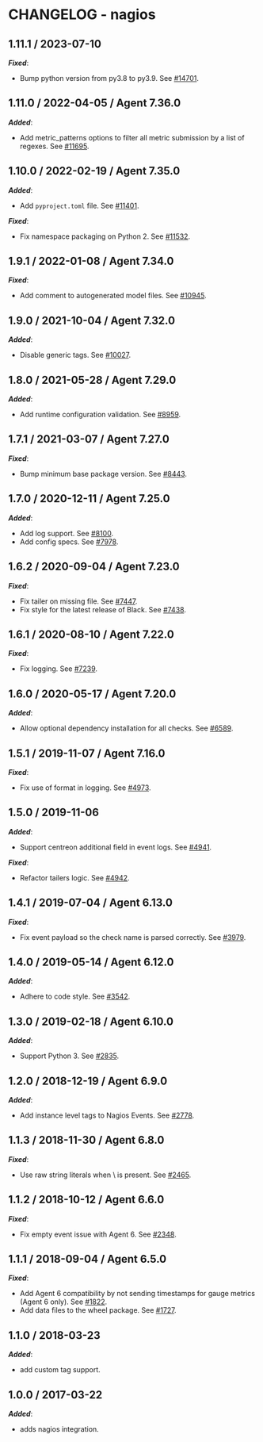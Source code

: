 # CHANGELOG - nagios

## 1.11.1 / 2023-07-10

***Fixed***:

* Bump python version from py3.8 to py3.9. See [#14701](https://github.com/DataDog/integrations-core/pull/14701).

## 1.11.0 / 2022-04-05 / Agent 7.36.0

***Added***: 

* Add metric_patterns options to filter all metric submission by a list of regexes. See [#11695](https://github.com/DataDog/integrations-core/pull/11695).


## 1.10.0 / 2022-02-19 / Agent 7.35.0

***Added***: 

* Add `pyproject.toml` file. See [#11401](https://github.com/DataDog/integrations-core/pull/11401).

***Fixed***: 

* Fix namespace packaging on Python 2. See [#11532](https://github.com/DataDog/integrations-core/pull/11532).


## 1.9.1 / 2022-01-08 / Agent 7.34.0

***Fixed***: 

* Add comment to autogenerated model files. See [#10945](https://github.com/DataDog/integrations-core/pull/10945).


## 1.9.0 / 2021-10-04 / Agent 7.32.0

***Added***: 

* Disable generic tags. See [#10027](https://github.com/DataDog/integrations-core/pull/10027).


## 1.8.0 / 2021-05-28 / Agent 7.29.0

***Added***: 

* Add runtime configuration validation. See [#8959](https://github.com/DataDog/integrations-core/pull/8959).


## 1.7.1 / 2021-03-07 / Agent 7.27.0

***Fixed***: 

* Bump minimum base package version. See [#8443](https://github.com/DataDog/integrations-core/pull/8443).


## 1.7.0 / 2020-12-11 / Agent 7.25.0

***Added***: 

* Add log support. See [#8100](https://github.com/DataDog/integrations-core/pull/8100).
* Add config specs. See [#7978](https://github.com/DataDog/integrations-core/pull/7978).


## 1.6.2 / 2020-09-04 / Agent 7.23.0

***Fixed***: 

* Fix tailer on missing file. See [#7447](https://github.com/DataDog/integrations-core/pull/7447).
* Fix style for the latest release of Black. See [#7438](https://github.com/DataDog/integrations-core/pull/7438).


## 1.6.1 / 2020-08-10 / Agent 7.22.0

***Fixed***: 

* Fix logging. See [#7239](https://github.com/DataDog/integrations-core/pull/7239).


## 1.6.0 / 2020-05-17 / Agent 7.20.0

***Added***: 

* Allow optional dependency installation for all checks. See [#6589](https://github.com/DataDog/integrations-core/pull/6589).


## 1.5.1 / 2019-11-07 / Agent 7.16.0

***Fixed***: 

* Fix use of format in logging. See [#4973](https://github.com/DataDog/integrations-core/pull/4973).


## 1.5.0 / 2019-11-06

***Added***: 

* Support centreon additional field in event logs. See [#4941](https://github.com/DataDog/integrations-core/pull/4941).

***Fixed***: 

* Refactor tailers logic. See [#4942](https://github.com/DataDog/integrations-core/pull/4942).


## 1.4.1 / 2019-07-04 / Agent 6.13.0

***Fixed***: 

* Fix event payload so the check name is parsed correctly. See [#3979](https://github.com/DataDog/integrations-core/pull/3979).


## 1.4.0 / 2019-05-14 / Agent 6.12.0

***Added***: 

* Adhere to code style. See [#3542](https://github.com/DataDog/integrations-core/pull/3542).


## 1.3.0 / 2019-02-18 / Agent 6.10.0

***Added***: 

* Support Python 3. See [#2835](https://github.com/DataDog/integrations-core/pull/2835).


## 1.2.0 / 2018-12-19 / Agent 6.9.0

***Added***: 

* Add instance level tags to Nagios Events. See [#2778][1].


## 1.1.3 / 2018-11-30 / Agent 6.8.0

***Fixed***: 

* Use raw string literals when \ is present. See [#2465][2].


## 1.1.2 / 2018-10-12 / Agent 6.6.0

***Fixed***: 

* Fix empty event issue with Agent 6. See [#2348][3].


## 1.1.1 / 2018-09-04 / Agent 6.5.0

***Fixed***: 

* Add Agent 6 compatibility by not sending timestamps for gauge metrics (Agent 6 only). See [#1822][4].
* Add data files to the wheel package. See [#1727][5].


## 1.1.0 / 2018-03-23

***Added***: 

* add custom tag support.


## 1.0.0 / 2017-03-22

***Added***: 

* adds nagios integration.

[1]: https://github.com/DataDog/integrations-core/pull/2778
[2]: https://github.com/DataDog/integrations-core/pull/2465
[3]: https://github.com/DataDog/integrations-core/pull/2348
[4]: https://github.com/DataDog/integrations-core/pull/1822
[5]: https://github.com/DataDog/integrations-core/pull/1727

